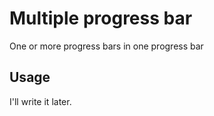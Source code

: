 # Multiple progress bar

One or more progress bars in one progress bar

## Usage

I'll write it later.